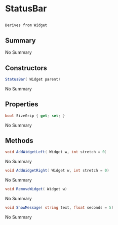 # StatusBar

## 
```c#
Derives from Widget
```

## Summary

No Summary
## Constructors

```c#
StatusBar( Widget parent) 
```
No Summary
## Properties

```c#
bool SizeGrip { get; set; } 
```
No Summary
## Methods

```c#
void AddWidgetLeft( Widget w, int stretch = 0) 
```
No Summary
```c#
void AddWidgetRight( Widget w, int stretch = 0) 
```
No Summary
```c#
void RemoveWidget( Widget w) 
```
No Summary
```c#
void ShowMessage( string text, float seconds = 5) 
```
No Summary
